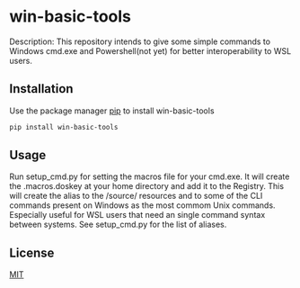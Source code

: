 # win-basic-tools

Description:
This repository intends to give some simple commands to Windows cmd.exe and Powershell(not yet) for better interoperability to WSL users.

## Installation

Use the package manager [pip](https://pip.pypa.io/en/stablw/) to install win-basic-tools

~~~bash
pip install win-basic-tools
~~~

## Usage

Run setup_cmd.py for setting the macros file for your cmd.exe. It will create the .macros.doskey at your home directory and add it to the Registry.
This will create the alias to the /source/ resources and to some of the CLI commands present on Windows as the most commom Unix commands. Especially useful for WSL users that need an single command syntax between systems.
See setup_cmd.py for the list of aliases.

## License

[MIT](https://choosealicense.com/licenses/mit/)
